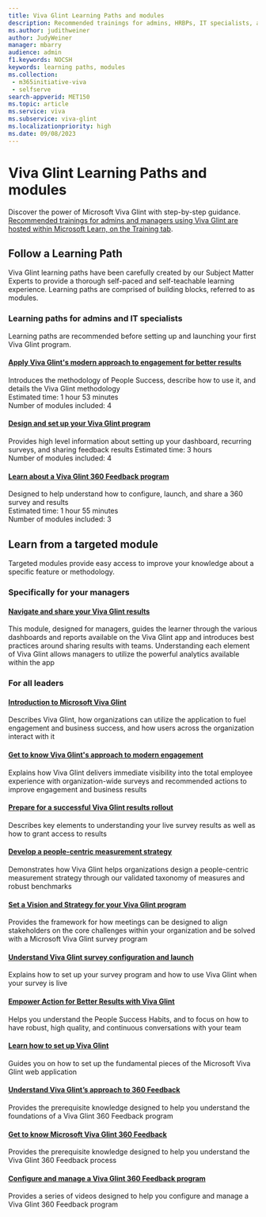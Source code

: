 ```yaml
---
title: Viva Glint Learning Paths and modules
description: Recommended trainings for admins, HRBPs, IT specialists, and managers using Viva Glint are hosted within Microsoft Learn.
ms.author: judithweiner
author: JudyWeiner
manager: mbarry
audience: admin
f1.keywords: NOCSH
keywords: learning paths, modules
ms.collection: 
 - m365initiative-viva
 - selfserve
search-appverid: MET150
ms.topic: article
ms.service: viva
ms.subservice: viva-glint
ms.localizationpriority: high 
ms.date: 09/08/2023
---
```



# Viva Glint Learning Paths and modules
Discover the power of Microsoft Viva Glint with step-by-step guidance. [Recommended trainings for admins and managers using Viva Glint are hosted within Microsoft Learn, on the Training tab](/training/browse/?terms=Viva%20Glint).

## Follow a Learning Path

Viva Glint learning paths have been carefully created by our Subject Matter Experts to provide a thorough self-paced and self-teachable learning experience. Learning paths are comprised of building blocks, referred to as modules.

### Learning paths for admins and IT specialists

Learning paths are recommended before setting up and launching your first Viva Glint program.

#### [Apply Viva Glint's modern approach to engagement for better results](/training/paths/viva-glint-engagement/)
Introduces the methodology of People Success, describe how to use it, and details the Viva Glint methodology  
Estimated time: 1 hour 53 minutes  
Number of modules included: 4

#### [Design and set up your Viva Glint program](/training/paths/viva-glint-program-design-setup/)

Provides high level information about setting up your dashboard, recurring surveys, and sharing feedback results
Estimated time: 3 hours  
Number of modules included: 4

#### [Learn about a Viva Glint 360 Feedback program](/training/paths/viva-glint-360-feedback%20program/)

Designed to help understand how to configure, launch, and share a 360 survey and results  
Estimated time: 1 hour 55 minutes  
Number of modules included: 3

## Learn from a targeted module
Targeted modules provide easy access to improve your knowledge about a specific feature or methodology.

### Specifically for your managers

#### [Navigate and share your Viva Glint results](/training/modules/viva-glint-navigate-share-viva-glint-results/)
This module, designed for managers, guides the learner through the various dashboards and reports available on the Viva Glint app and introduces best practices around sharing results with teams. Understanding each element of Viva Glint allows managers to utilize the powerful analytics available within the app

### For all leaders

#### [Introduction to Microsoft Viva Glint](/training/modules/viva-glint-introduction-viva-glint/)
Describes Viva Glint, how organizations can utilize the application to fuel engagement and business success, and how users across the organization interact with it

#### [Get to know Viva Glint's approach to modern engagement](/training/modules/viva-glint-get-know-viva-glint-approach-modern-engagement/)
Explains how Viva Glint delivers immediate visibility into the total employee experience with organization-wide surveys and recommended actions to improve engagement and business results

#### [Prepare for a successful Viva Glint results rollout](/training/modules/viva-glint-prepare-successful-results-rollout/)
Describes key elements to understanding your live survey results as well as how to grant access to results

#### [Develop a people-centric measurement strategy](/training/modules/viva-glint-design-people-centric-measurement-strategy/)
Demonstrates how Viva Glint helps organizations design a people-centric measurement strategy through our validated taxonomy of measures and robust benchmarks

#### [Set a Vision and Strategy for your Viva Glint program](/training/modules/viva-glint-set-vision-strategy/)
Provides the framework for how meetings can be designed to align stakeholders on the core challenges within your organization and be solved with a Microsoft Viva Glint survey program 

#### [Understand Viva Glint survey configuration and launch](/training/modules/viva-glint-understand-viva-glint-survey-config-launch/)
Explains how to set up your survey program and how to use Viva Glint when your survey is live

#### [Empower Action for Better Results with Viva Glint](/training/modules/viva-glint-empower-action-better-results-viva-glint/)
Helps you understand the People Success Habits, and to focus on how to have robust, high quality, and continuous conversations with your team

#### [Learn how to set up Viva Glint](/training/modules/viva-glint-learn-how-setup-viva-glint/)
Guides you on how to set up the fundamental pieces of the Microsoft Viva Glint web application 

#### [Understand Viva Glint’s approach to 360 Feedback](/training/modules/viva-glint-understand-viva-glint-approach-360-feedback/)
Provides the prerequisite knowledge designed to help you understand the foundations of a Viva Glint 360 Feedback program

#### [Get to know Microsoft Viva Glint 360 Feedback](/training/modules/viva-glint-get-to-know-viva-glint-360-feedback/)
Provides the prerequisite knowledge designed to help you understand the Viva Glint 360 Feedback process

#### [Configure and manage a Viva Glint 360 Feedback program](/training/modules/viva-glint-configure-manage-viva-glint-360-feedback-program/)
Provides a series of videos designed to help you configure and manage a Viva Glint 360 Feedback program
